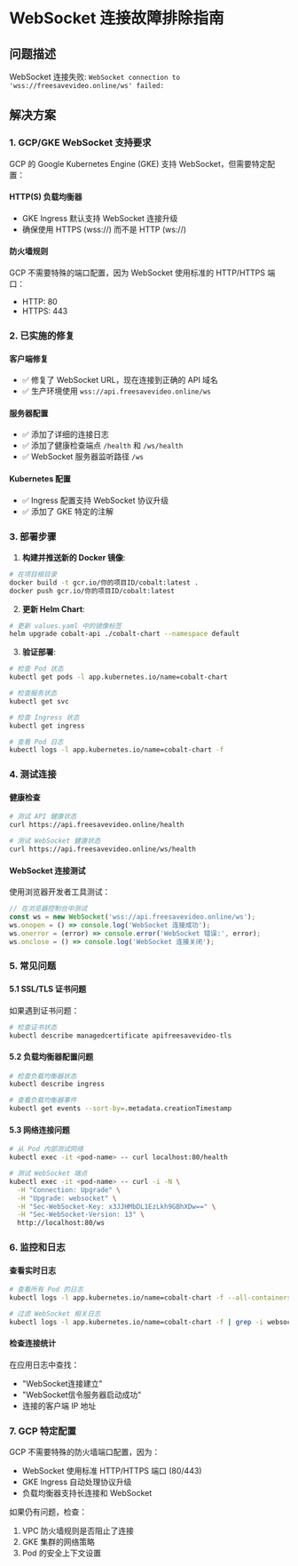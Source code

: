 # WebSocket 连接故障排除指南

## 问题描述
WebSocket 连接失败: `WebSocket connection to 'wss://freesavevideo.online/ws' failed:`

## 解决方案

### 1. GCP/GKE WebSocket 支持要求

GCP 的 Google Kubernetes Engine (GKE) 支持 WebSocket，但需要特定配置：

#### HTTP(S) 负载均衡器
- GKE Ingress 默认支持 WebSocket 连接升级
- 确保使用 HTTPS (wss://) 而不是 HTTP (ws://)

#### 防火墙规则
GCP 不需要特殊的端口配置，因为 WebSocket 使用标准的 HTTP/HTTPS 端口：
- HTTP: 80
- HTTPS: 443

### 2. 已实施的修复

#### 客户端修复
- ✅ 修复了 WebSocket URL，现在连接到正确的 API 域名
- ✅ 生产环境使用 `wss://api.freesavevideo.online/ws`

#### 服务器配置
- ✅ 添加了详细的连接日志
- ✅ 添加了健康检查端点 `/health` 和 `/ws/health`
- ✅ WebSocket 服务器监听路径 `/ws`

#### Kubernetes 配置
- ✅ Ingress 配置支持 WebSocket 协议升级
- ✅ 添加了 GKE 特定的注解

### 3. 部署步骤

1. **构建并推送新的 Docker 镜像**:
```bash
# 在项目根目录
docker build -t gcr.io/你的项目ID/cobalt:latest .
docker push gcr.io/你的项目ID/cobalt:latest
```

2. **更新 Helm Chart**:
```bash
# 更新 values.yaml 中的镜像标签
helm upgrade cobalt-api ./cobalt-chart --namespace default
```

3. **验证部署**:
```bash
# 检查 Pod 状态
kubectl get pods -l app.kubernetes.io/name=cobalt-chart

# 检查服务状态
kubectl get svc

# 检查 Ingress 状态
kubectl get ingress

# 查看 Pod 日志
kubectl logs -l app.kubernetes.io/name=cobalt-chart -f
```

### 4. 测试连接

#### 健康检查
```bash
# 测试 API 健康状态
curl https://api.freesavevideo.online/health

# 测试 WebSocket 健康状态  
curl https://api.freesavevideo.online/ws/health
```

#### WebSocket 连接测试
使用浏览器开发者工具测试：
```javascript
// 在浏览器控制台中测试
const ws = new WebSocket('wss://api.freesavevideo.online/ws');
ws.onopen = () => console.log('WebSocket 连接成功');
ws.onerror = (error) => console.error('WebSocket 错误:', error);
ws.onclose = () => console.log('WebSocket 连接关闭');
```

### 5. 常见问题

#### 5.1 SSL/TLS 证书问题
如果遇到证书问题：
```bash
# 检查证书状态
kubectl describe managedcertificate apifreesavevideo-tls
```

#### 5.2 负载均衡器配置问题
```bash
# 检查负载均衡器状态
kubectl describe ingress

# 查看负载均衡器事件
kubectl get events --sort-by=.metadata.creationTimestamp
```

#### 5.3 网络连接问题
```bash
# 从 Pod 内部测试网络
kubectl exec -it <pod-name> -- curl localhost:80/health

# 测试 WebSocket 端点
kubectl exec -it <pod-name> -- curl -i -N \
  -H "Connection: Upgrade" \
  -H "Upgrade: websocket" \
  -H "Sec-WebSocket-Key: x3JJHMbDL1EzLkh9GBhXDw==" \
  -H "Sec-WebSocket-Version: 13" \
  http://localhost:80/ws
```

### 6. 监控和日志

#### 查看实时日志
```bash
# 查看所有 Pod 的日志
kubectl logs -l app.kubernetes.io/name=cobalt-chart -f --all-containers=true

# 过滤 WebSocket 相关日志
kubectl logs -l app.kubernetes.io/name=cobalt-chart -f | grep -i websocket
```

#### 检查连接统计
在应用日志中查找：
- "WebSocket连接建立"
- "WebSocket信令服务器启动成功"
- 连接的客户端 IP 地址

### 7. GCP 特定配置

GCP 不需要特殊的防火墙端口配置，因为：
- WebSocket 使用标准 HTTP/HTTPS 端口 (80/443)
- GKE Ingress 自动处理协议升级
- 负载均衡器支持长连接和 WebSocket

如果仍有问题，检查：
1. VPC 防火墙规则是否阻止了连接
2. GKE 集群的网络策略
3. Pod 的安全上下文设置
